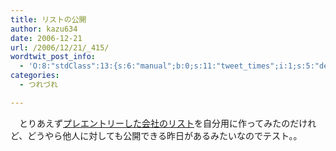 ```yaml
---
title: リストの公開
author: kazu634
date: 2006-12-21
url: /2006/12/21/_415/
wordtwit_post_info:
  - 'O:8:"stdClass":13:{s:6:"manual";b:0;s:11:"tweet_times";i:1;s:5:"delay";i:0;s:7:"enabled";i:1;s:10:"separation";s:2:"60";s:7:"version";s:3:"3.7";s:14:"tweet_template";b:0;s:6:"status";i:2;s:6:"result";a:0:{}s:13:"tweet_counter";i:2;s:13:"tweet_log_ids";a:1:{i:0;i:2697;}s:9:"hash_tags";a:0:{}s:8:"accounts";a:1:{i:0;s:7:"kazu634";}}'
categories:
  - つれづれ

---
```

<div class="section">
<p>
    　とりあえず<a href="http://www.checkpad.jp/list/show/325427" onclick="__gaTracker('send', 'event', 'outbound-article', 'http://www.checkpad.jp/list/show/325427', 'プレエントリーした会社のリスト');" target="_blank">プレエントリーした会社のリスト</a>を自分用に作ってみたのだけれど、どうやら他人に対しても公開できる昨日があるみたいなのでテスト。。
</p>
</div>